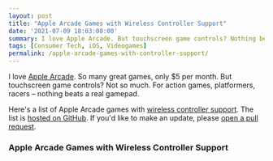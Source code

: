 ```yaml
---
layout: post
title: "Apple Arcade Games with Wireless Controller Support"
date: '2021-07-09 18:03:00:00'
summary: I love Apple Arcade. But touchscreen game controls? Nothing beats a real gamepad. Here's a list of Apple Arcade games with wireless controller support ...
tags: [Consumer Tech, iOS, Videogames]
permalink: /apple-arcade-games-with-controller-support/
---
```



<script>
$.getJSON( "https://raw.githubusercontent.com/jamesfmackenzie/apple-arcade-games-with-controller-support/main/apple-arcade-games-with-controller-support.json", function( data ) {
  var items = [];
  $.each( data, function( index, value ) {
	items.push( "<li id='" + index + "'><a href='" + value.url + "' target='_blank'>" + value.title + "</a></li>" );
  });
 
  $( "<ul/>", {
    "class": "my-new-list",
    html: items.join( "" )
  }).appendTo( "article .row" );
});
</script>

I love <a href="https://www.apple.com/apple-arcade/" target="_blank">Apple Arcade</a>. So many great games, only $5 per month. But touchscreen game controls? Not so much. For action games, platformers, racers – nothing beats a real gamepad.

Here's a list of Apple Arcade games with <a href="https://support.apple.com/en-us/HT210414" target="_blank">wireless controller support</a>. The list is <a href="https://github.com/jamesfmackenzie/apple-arcade-games-with-controller-support" target="_blank">hosted on GitHub</a>. If you'd like to make an update, please <a href="https://guides.github.com/activities/hello-world/#pr" target="_blank">open a pull request</a>.

### Apple Arcade Games with Wireless Controller Support